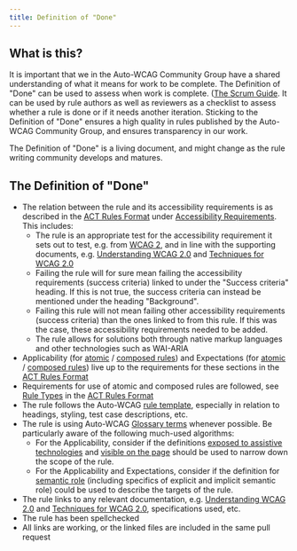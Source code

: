 ```yaml
---
title: Definition of "Done"
---
```


## What is this? 

It is important that we in the Auto-WCAG Community Group have a shared understanding of what it means for work to be complete.  The Definition of "Done" can be used to assess when work is complete. ([The Scrum Guide](https://www.scrumguides.org/scrum-guide.html#artifact-transparency-done).
It can be used by rule authors as well as reviewers as a checklist to assess whether a rule is done or if it needs another iteration.
Sticking to the Definition of "Done" ensures a high quality in rules published by the Auto-WCAG Community Group, and ensures transparency in our work. 

The Definition of "Done" is a living document, and might change as the rule writing community develops and matures.

## The Definition of "Done"
- The relation between the rule and its accessibility requirements is as described in the [ACT Rules Format](https://www.w3.org/TR/act-rules-format/) under [Accessibility Requirements](https://www.w3.org/TR/act-rules-format/#structure-accessibility-requirements). This includes:
    - The rule is an appropriate test for the accessibility requirement it sets out to test, e.g. from [WCAG 2](https://www.w3.org/TR/WCAG21/), and in line with the supporting documents, e.g. [Understanding WCAG 2.0](https://www.w3.org/TR/UNDERSTANDING-WCAG20/) and [Techniques for WCAG 2.0](https://www.w3.org/TR/WCAG-TECHS/)
    - Failing the rule will for sure mean failing the accessibility requirements (success criteria) linked to under the "Success criteria" heading. If this is not true, the success criteria can instead be mentioned under the heading "Background".
    - Failing this rule will not mean failing other accessibility requirements (success criteria) than the ones linked to from this rule. If this was the case, these accessibility requirements needed to be added.
    - The rule allows for solutions both through native markup languages and other technologies such as WAI-ARIA
- Applicability (for [atomic](https://www.w3.org/TR/act-rules-format/#test-applicability) / [composed rules](https://www.w3.org/TR/act-rules-format/#aggregation-applicability)) and Expectations (for [atomic](https://www.w3.org/TR/act-rules-format/#test-expectations) / [composed rules](https://www.w3.org/TR/act-rules-format/#aggregation-expectations)) live up to the requirements for these sections in the [ACT Rules Format](https://www.w3.org/TR/act-rules-format/)
- Requirements for use of atomic and composed rules are followed, see [Rule Types](https://www.w3.org/TR/act-rules-format/#rule-types) in the [ACT Rules Format](https://www.w3.org/TR/act-rules-format/)
- The rule follows the Auto-WCAG [rule template](/design/rule-template.html), especially in relation to headings, styling, test case descriptions, etc.
- The rule is using Auto-WCAG [Glossary terms](https://auto-wcag.github.io/auto-wcag/pages/algorithms/) whenever possible. Be particularly aware of the following much-used algorithms:
    - For the Applicability, consider if the definitions [exposed to assistive technologies](#exposed-to-assistive-technologies) and [visible on the page](#visible-on-the-page) should be used to narrow down the scope of the rule.
    - For the Applicability and Expectations, consider if the definition for [semantic role](#semantic-role) (including specifics of explicit and implicit semantic role) could be used to describe the targets of the rule.
- The rule links to any relevant documentation, e.g. [Understanding WCAG 2.0](https://www.w3.org/TR/UNDERSTANDING-WCAG20/) and [Techniques for WCAG 2.0](https://www.w3.org/TR/WCAG-TECHS/), specifications used, etc.
- The rule has been spellchecked
- All links are working, or the linked files are included in the same pull request
